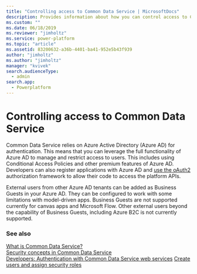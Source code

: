 ```yaml
---
title: "Controlling access to Common Data Service | MicrosoftDocs"
description: Provides information about how you can control access to Common Data Service using Azure AD.
ms.custom: ""
ms.date: 06/18/2019
ms.reviewer: "jimholtz"
ms.service: power-platform
ms.topic: "article"
ms.assetid: 83200632-a36b-4401-ba41-952e5b43f939
author: "jimholtz"
ms.author: "jimholtz"
manager: "kvivek"
search.audienceType: 
  - admin
search.app: 
  - Powerplatform
---
```

# Controlling access to Common Data Service

Common Data Service relies on Azure Active Directory (Azure AD) for authentication. This means that you can leverage the full functionality of Azure AD to manage and restrict access to users. This includes using Conditional Access Policies and other premium features of Azure AD. Developers can also register applications with Azure AD and [use the oAuth2](/powerapps/developer/common-data-service/authenticate-oauth) authorization framework to allow their code to access the platform APIs.

External users from other Azure AD tenants can be added as Business Guests in your Azure AD. They can be configured to work with some limitations with model-driven apps. Business Guests are not supported currently for canvas apps and Microsoft Flow. Other external users beyond the capability of Business Guests, including Azure B2C is not currently supported.

### See also
[What is Common Data Service?](/powerapps/maker/common-data-service/data-platform-intro)<br/>
[Security concepts in Common Data Service](wp-security-cds.md)<br/>
[Developers: Authentication with Common Data Service web services](/powerapps/developer/common-data-service/authentication)
[Create users and assign security roles](create-users-assign-online-security-roles.md)
